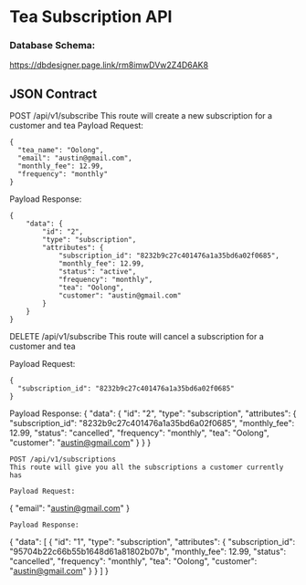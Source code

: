 # Tea Subscription API

### Database Schema:
https://dbdesigner.page.link/rm8imwDVw2Z4D6AK8

## JSON Contract

POST /api/v1/subscribe
This route will create a new subscription for a customer and tea
Payload Request: 
```
{
  "tea_name": "Oolong",
  "email": "austin@gmail.com",
  "monthly_fee": 12.99,
  "frequency": "monthly"
}
```
Payload Response: 
```
{
    "data": {
        "id": "2",
        "type": "subscription",
        "attributes": {
            "subscription_id": "8232b9c27c401476a1a35bd6a02f0685",
            "monthly_fee": 12.99,
            "status": "active",
            "frequency": "monthly",
            "tea": "Oolong",
            "customer": "austin@gmail.com"
        }
    }
}
```
DELETE /api/v1/subscribe
This route will cancel a subscription for a customer and tea

Payload Request: 
```
{
  "subscription_id": "8232b9c27c401476a1a35bd6a02f0685"
}
```
Payload Response: 
{
    "data": {
        "id": "2",
        "type": "subscription",
        "attributes": {
            "subscription_id": "8232b9c27c401476a1a35bd6a02f0685",
            "monthly_fee": 12.99,
            "status": "cancelled",
            "frequency": "monthly",
            "tea": "Oolong",
            "customer": "austin@gmail.com"
        }
    }
}
```
POST /api/v1/subscriptions
This route will give you all the subscriptions a customer currently has

Payload Request: 
```
{
  "email": "austin@gmail.com"
}
```
Payload Response:
```
{
    "data": [
        {
            "id": "1",
            "type": "subscription",
            "attributes": {
                "subscription_id": "95704b22c66b55b1648d61a81802b07b",
                "monthly_fee": 12.99,
                "status": "cancelled",
                "frequency": "monthly",
                "tea": "Oolong",
                "customer": "austin@gmail.com"
            }
        }
    ]
}
```

